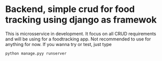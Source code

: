 # Backend, simple crud for food tracking using django as framewok

This is microsservice in development. It focus on all CRUD requirements and will be using for a foodtracking app. 
Not recommended to use for anything for now. 
If you wanna try or test, just type

```
python manage.pyy runserver 
```
